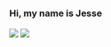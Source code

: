 ### Hi, my name is Jesse
<img align="center" src="https://github-readme-stats.vercel.app/api?username=Mr-Bossman"/>
<img align="center" src="https://github-readme-stats.vercel.app/api/top-langs/?username=Mr-Bossman&layout=compact&theme=buefy&hide_border=true&hide=Tcl,Assembly,HTML,CSS,Makefile,cmake&exclude_repo=binutils,imxrt-linux-buildroot,F1C100S-linux,wallet,rk3368-linux" />
